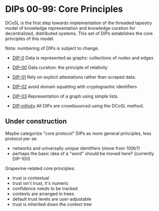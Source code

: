 # DIPs 00-99: Core Principles

DCoSL is the first step towards implementation of the threaded tapestry model of knowledge representation and knowledge curation for decentralized, distributed systems. This set of DIPs establishes the core principles of this model.

Note: numbering of DIPs is subject to change.

- [DIP-0](0.md) Data is represented as graphs: collections of nodes and edges

- [DIP-00](00.md) Data curation: the principle of relativity

- [DIP-01](01.md) Rely on explicit attestations rather than scraped data.

- [DIP-02](02.md) avoid domain squatting with cryptograohic identifiers

- [DIP-03](03.md) Representation of a graph using simple lists.

- [DIP-infinity](infinity.md) All DIPs are crowdsourced using the DCoSL method.

## Under construction

Maybe categorize "core protocol" DIPs as more general principles, less protocol per se:
- networks and universally unique identifiers (move from 100b?)
- perhaps the basic idea of a "word" should be moved here? (currently DIP-100)

Grapevine-related core principles:
- trust is contextual 
- trust isn't trust, it's numeric
- confidence needs to be tracked 
- contexts are arranged in trees 
- default trust levels are user-adjustable
- trust is inherited down the context tree
